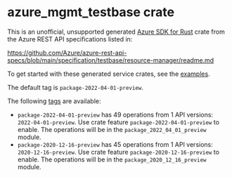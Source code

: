 # azure_mgmt_testbase crate

This is an unofficial, unsupported generated [Azure SDK for Rust](https://github.com/Azure/azure-sdk-for-rust/tree/legacy) crate from the Azure REST API specifications listed in:

https://github.com/Azure/azure-rest-api-specs/blob/main/specification/testbase/resource-manager/readme.md

To get started with these generated service crates, see the [examples](https://github.com/Azure/azure-sdk-for-rust/blob/legacy/services/README.md#examples).

The default tag is `package-2022-04-01-preview`.

The following [tags](https://github.com/Azure/azure-sdk-for-rust/blob/legacy/services/tags.md) are available:

- `package-2022-04-01-preview` has 49 operations from 1 API versions: `2022-04-01-preview`. Use crate feature `package-2022-04-01-preview` to enable. The operations will be in the `package_2022_04_01_preview` module.
- `package-2020-12-16-preview` has 45 operations from 1 API versions: `2020-12-16-preview`. Use crate feature `package-2020-12-16-preview` to enable. The operations will be in the `package_2020_12_16_preview` module.